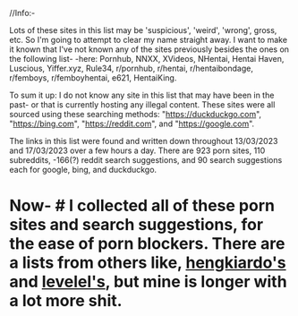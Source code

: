 //Info:-

Lots of these sites in this list may be 'suspicious', 'weird', 'wrong', gross, etc. So I'm going to attempt to clear my name straight away. 
I want to make it known that I've not known any of the sites previously besides the ones on the following list-
-here:
	Pornhub,
	NNXX,
	XVideos,
	NHentai,
	Hentai Haven,
	Luscious,
	Yiffer.xyz,
	Rule34,
	r/pornhub,
	r/hentai,
	r/hentaibondage,
	r/femboys,
	r/femboyhentai,
	e621,
	HentaiKing.

To sum it up: I do not know any site in this list that may have been in the past- or that is currently hosting any illegal content.
These sites were all sourced using these searching methods: "https://duckduckgo.com", "https://bing.com", "https://reddit.com", and "https://google.com".

The links in this list were found and written down throughout 13/03/2023 and 17/03/2023 over a few hours a day. There are 923 porn sites, 110 subreddits,
-166(?) reddit search suggestions, and 90 search suggestions each for google, bing, and duckduckgo.


# Now- # I collected all of these porn sites and search suggestions, for the ease of porn blockers. There are a lists from others like, [hengkiardo's](https://github.com/hengkiardo/blocked-sites) and [levelel's](https://github.com/levelel/porndude_site_list), but mine is longer with a lot more shit.
